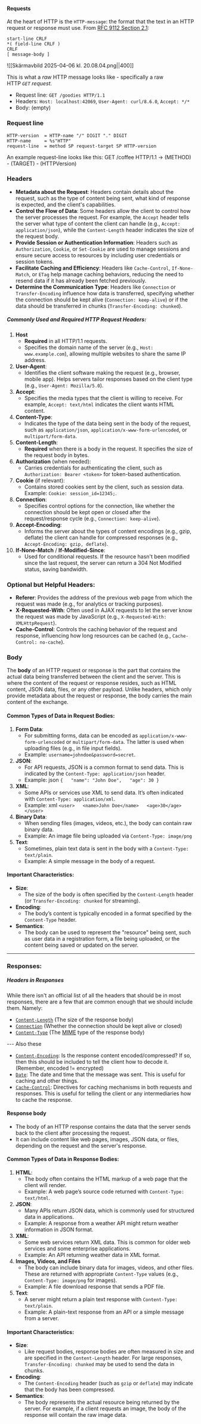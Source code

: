 #### Requests
At the heart of HTTP is the `HTTP-message`: the format that the text in an HTTP request or response must use. From [RFC 9112 Section 2.1](https://datatracker.ietf.org/doc/html/rfc9112#name-message-format):

```
start-line CRLF
*( field-line CRLF )
CRLF
[ message-body ]
```

![[Skärmavbild 2025-04-06 kl. 20.08.04.png||400]]

This is what a _raw_ HTTP message looks like - specifically a raw HTTP _`GET` request_.
- Request line: `GET /goodies HTTP/1.1`
- Headers: `Host: localhost:42069`, `User-Agent: curl/8.6.0`, `Accept: */*`
- Body: (empty)

### Request line
```http
HTTP-version  = HTTP-name "/" DIGIT "." DIGIT
HTTP-name     = %s"HTTP"
request-line  = method SP request-target SP HTTP-version
```

An example request-line looks like this:
GET /coffee HTTP/1.1 -> (METHOD) - (TARGET) - (HTTPVersion)
### Headers
- **Metadata about the Request**: Headers contain details about the request, such as the type of content being sent, what kind of response is expected, and the client's capabilities.
- **Control the Flow of Data**: Some headers allow the client to control how the server processes the request. For example, the `Accept` header tells the server what type of content the client can handle (e.g., `Accept: application/json`), while the `Content-Length` header indicates the size of the request body.
- **Provide Session or Authentication Information**: Headers such as `Authorization`, `Cookie`, or `Set-Cookie` are used to manage sessions and ensure secure access to resources by including user credentials or session tokens.
- **Facilitate Caching and Efficiency**: Headers like `Cache-Control`, `If-None-Match`, or `ETag` help manage caching behaviors, reducing the need to resend data if it has already been fetched previously.
- **Determine the Communication Type**: Headers like `Connection` or `Transfer-Encoding` influence how data is transferred, specifying whether the connection should be kept alive (`Connection: keep-alive`) or if the data should be transferred in chunks (`Transfer-Encoding: chunked`).

##### Commonly Used and Required HTTP Request Headers:
1. **Host**
    - **Required** in all HTTP/1.1 requests.
    - Specifies the domain name of the server (e.g., `Host: www.example.com`), allowing multiple websites to share the same IP address.
2. **User-Agent**:
    - Identifies the client software making the request (e.g., browser, mobile app). Helps servers tailor responses based on the client type (e.g., `User-Agent: Mozilla/5.0`).
3. **Accept**:
    - Specifies the media types that the client is willing to receive. For example, `Accept: text/html` indicates the client wants HTML content.
4. **Content-Type**:
    - Indicates the type of the data being sent in the body of the request, such as `application/json`, `application/x-www-form-urlencoded`, or `multipart/form-data`.
5. **Content-Length**:
    - **Required** when there is a body in the request. It specifies the size of the request body in bytes.
6. **Authorization** (when needed):
    - Carries credentials for authenticating the client, such as `Authorization: Bearer <token>` for token-based authentication.
7. **Cookie** (if relevant):
    - Contains stored cookies sent by the client, such as session data. Example: `Cookie: session_id=12345;`.
8. **Connection**:
    - Specifies control options for the connection, like whether the connection should be kept open or closed after the request/response cycle (e.g., `Connection: keep-alive`).
9. **Accept-Encoding**:
    - Informs the server about the types of content encodings (e.g., gzip, deflate) the client can handle for compressed responses (e.g., `Accept-Encoding: gzip, deflate`).
10. **If-None-Match** / **If-Modified-Since**:
	- Used for conditional requests. If the resource hasn't been modified since the last request, the server can return a 304 Not Modified status, saving bandwidth.
### Optional but Helpful Headers:
- **Referer**: Provides the address of the previous web page from which the request was made (e.g., for analytics or tracking purposes).
- **X-Requested-With**: Often used in AJAX requests to let the server know the request was made by JavaScript (e.g., `X-Requested-With: XMLHttpRequest`).
- **Cache-Control**: Controls the caching behavior of the request and response, influencing how long resources can be cached (e.g., `Cache-Control: no-cache`).
### Body
The **body** of an HTTP request or response is the part that contains the actual data being transferred between the client and the server. This is where the content of the request or response resides, such as HTML content, JSON data, files, or any other payload. Unlike headers, which only provide metadata about the request or response, the body carries the main content of the exchange.

#### Common Types of Data in Request Bodies:

1. **Form Data**:
    - For submitting forms, data can be encoded as `application/x-www-form-urlencoded` or `multipart/form-data`. The latter is used when uploading files (e.g., in file input fields).
    - Example: `username=johndoe&password=secret`.
2. **JSON**:
    - For API requests, JSON is a common format to send data. This is indicated by the `Content-Type: application/json` header.
    - Example:
        json
        `{   "name": "John Doe",   "age": 30 }`
3. **XML**:
    - Some APIs or services use XML to send data. It’s often indicated with `Content-Type: application/xml`.
    - Example:
        xml
        `<user>   <name>John Doe</name>   <age>30</age> </user>`
4. **Binary Data**:
    - When sending files (images, videos, etc.), the body can contain raw binary data.
    - Example: An image file being uploaded via `Content-Type: image/png`
5. **Text**:
    - Sometimes, plain text data is sent in the body with a `Content-Type: text/plain`.
    - Example: A simple message in the body of a request.
#### Important Characteristics:
- **Size**:
    - The size of the body is often specified by the `Content-Length` header (or `Transfer-Encoding: chunked` for streaming).
- **Encoding**:
    - The body’s content is typically encoded in a format specified by the `Content-Type` header.
- **Semantics**:
    - The body can be used to represent the "resource" being sent, such as user data in a registration form, a file being uploaded, or the content being saved or updated on the server.

---
### Responses:

##### Headers in Responses
While there isn't an official list of all the headers that should be in most responses, there are a few that are common enough that we should include them. Namely:

- [`Content-Length`](https://developer.mozilla.org/en-US/docs/Web/HTTP/Headers/Content-Length) (The size of the response body)
- [`Connection`](https://developer.mozilla.org/en-US/docs/Web/HTTP/Headers/Connection) (Whether the connection should be kept alive or closed)
- [`Content-Type`](https://developer.mozilla.org/en-US/docs/Web/HTTP/Headers/Content-Type) (The [MIME](https://developer.mozilla.org/en-US/docs/Web/HTTP/MIME_types/Common_types) type of the response body)

--- Also these
- [`Content-Encoding`](https://developer.mozilla.org/en-US/docs/Web/HTTP/Headers/Content-Encoding): Is the response content encoded/compressed? If so, then this should be included to tell the client how to decode it. (Remember, encoded != encrypted)
- [`Date`](https://developer.mozilla.org/en-US/docs/Web/HTTP/Headers/Date): The date and time that the message was sent. This is useful for caching and other things.
- [`Cache-Control`](https://developer.mozilla.org/en-US/docs/Web/HTTP/Headers/Cache-Control): Directives for caching mechanisms in both requests and responses. This is useful for telling the client or any intermediaries how to cache the response.

#### Response body 
- The body of an HTTP response contains the data that the server sends back to the client after processing the request.
- It can include content like web pages, images, JSON data, or files, depending on the request and the server's response.

#### Common Types of Data in Response Bodies:
1. **HTML**:
    - The body often contains the HTML markup of a web page that the client will render.
    - Example: A web page’s source code returned with `Content-Type: text/html`.
2. **JSON**:
    - Many APIs return JSON data, which is commonly used for structured data in applications.
    - Example: A response from a weather API might return weather information in JSON format.
3. **XML**:
    - Some web services return XML data. This is common for older web services and some enterprise applications.
    - Example: An API returning weather data in XML format.
4. **Images, Videos, and Files**
    - The body can include binary data for images, videos, and other files. These are returned with appropriate `Content-Type` values (e.g., `Content-Type: image/png` for images).
    - Example: A file download response that sends a PDF file.
5. **Text**:
    - A server might return a plain text response with `Content-Type: text/plain`.
    - Example: A plain-text response from an API or a simple message from a server.
#### Important Characteristics:
- **Size**:    
    - Like request bodies, response bodies are often measured in size and are specified in the `Content-Length` header. For large responses, `Transfer-Encoding: chunked` may be used to send the data in chunks.
- **Encoding**:
    - The `Content-Encoding` header (such as `gzip` or `deflate`) may indicate that the body has been compressed.
- **Semantics**:
    - The body represents the actual resource being returned by the server. For example, if a client requests an image, the body of the response will contain the raw image data.